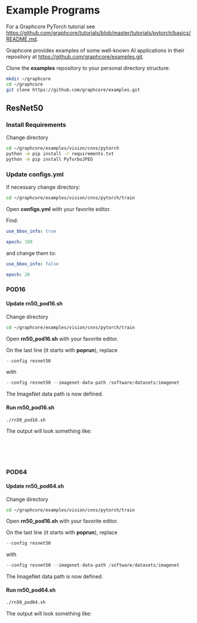 # Example Programs

For a Graphcore PyTorch tutorial see https://github.com/graphcore/tutorials/blob/master/tutorials/pytorch/basics/README.md.

Graphcore provides examples of some well-known AI applications in their repository at https://github.com/graphcore/examples.git.

Clone the **examples** repository to your personal directory structure:

```bash
mkdir ~/graphcore
cd ~/graphcore
git clone https://github.com/graphcore/examples.git
```

## ResNet50

### Install Requirements

Change directory

```bash
cd ~/graphcore/examples/vision/cnns/pytorch
python -m pip install -r requirements.txt
python -m pip install PyTurboJPEG
```

### Update configs.yml

If necessary change directory:

```bash
cd ~/graphcore/examples/vision/cnns/pytorch/train
```

Open **configs.yml** with your favorite editor.

Find:

```yaml
use_bbox_info: true

epoch: 100
```

and change them to:

```yaml
use_bbox_info: false

epoch: 20
```

### POD16

#### Update rn50_pod16.sh

Change directory

```bash
cd ~/graphcore/examples/vision/cnns/pytorch/train
```

Open **rn50_pod16.sh** with your favorite editor.

On the last line (it starts with **poprun**), replace

```python
--config resnet50
```

with

```python
--config resnet50 --imagenet-data-path /software/datasets/imagenet
```

The ImageNet data path is now defined.

#### Run rn50_pod16.sh

```bash
./rn50_pod16.sh
```

The output will look something like:

```console





```

### POD64

#### Update rn50_pod64.sh

Change directory

```bash
cd ~/graphcore/examples/vision/cnns/pytorch/train
```

Open **rn50_pod16.sh** with your favorite editor.

On the last line (it starts with **poprun**), replace

```python
--config resnet50
```

with

```python
--config resnet50 --imagenet-data-path /software/datasets/imagenet
```

The ImageNet data path is now defined.

#### Run rn50_pod64.sh

```bash
./rn50_pod64.sh
```

The output will look something like:

```console





```

